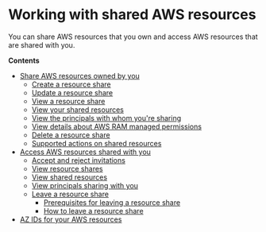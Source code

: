 # Working with shared AWS resources<a name="working-with"></a>

You can share AWS resources that you own and access AWS resources that are shared with you\.

**Contents**
+ [Share AWS resources owned by you](working-with-sharing.md)
  + [Create a resource share](working-with-sharing.md#working-with-sharing-create)
  + [Update a resource share](working-with-sharing.md#working-with-sharing-update)
  + [View a resource share](working-with-sharing.md#working-with-sharing-view-rs)
  + [View your shared resources](working-with-sharing.md#working-with-sharing-view-sr)
  + [View the principals with whom you're sharing](working-with-sharing.md#working-with-sharing-view-accounts)
  + [View details about AWS RAM managed permissions](working-with-sharing.md#working-with-sharing-view-permissions)
  + [Delete a resource share](working-with-sharing.md#working-with-sharing-delete)
  + [Supported actions on shared resources](working-with-sharing.md#working-with-sharing-view-permissions)
+ [Access AWS resources shared with you](working-with-shared.md)
  + [Accept and reject invitations](working-with-shared.md#working-with-shared-invitation)
  + [View resource shares](working-with-shared.md#working-with-shared-view-rs)
  + [View shared resources](working-with-shared.md#working-with-shared-viewing-sr)
  + [View principals sharing with you](working-with-shared.md#working-with-shared-view-accounts)
  + [Leave a resource share](working-with-shared.md#working-with-shared-leave)
    + [Prerequisites for leaving a resource share](working-with-shared.md#working-with-shared-leave-prerequisites)
    + [How to leave a resource share](working-with-shared.md#working-with-shared-leave-how-to-leave)
+ [AZ IDs for your AWS resources](working-with-az-ids.md)